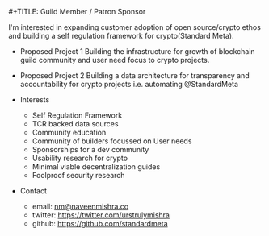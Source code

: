 #+TITLE: Guild Member / Patron Sponsor

I'm interested in expanding customer adoption of open source/crypto ethos and building a self regulation framework for crypto(Standard Meta).  

* Proposed Project 1
  Building the infrastructure for growth of blockchain guild community and user need focus to crypto projects.
* Proposed Project 2 
  Building a data architecture for transparency and accountability for crypto projects i.e. automating @StandardMeta

* Interests
  - Self Regulation Framework
   - TCR backed data sources
  - Community education
   - Community of builders focussed on User needs
   - Sponsorships for a dev community 
  - Usability research for crypto
   - Minimal viable decentralization guides
   - Foolproof security research
  
* Contact
  - email:   nm@naveenmishra.co
  - twitter: https://twitter.com/urstrulymishra
  - github:  https://github.com/standardmeta
